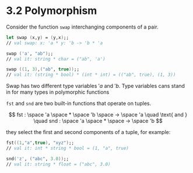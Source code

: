 # 3.2 Polymorphism

Consider the function `swap` interchanging components of a pair.

```fsharp
let swap (x,y) = (y,x);;
// val swap: x: 'a * y: 'b -> 'b * 'a

swap ('a', "ab");;
// val it: string * char = ("ab", 'a')

swap ((1, 3),("ab", true));;
// val it: (string * bool) * (int * int) = (("ab", true), (1, 3))
```

Swap has two different type variables $'a$ and $'b$.  Type variables cans stand in for many types in polymorphic functions

`fst` and `snd` are two built-in functions that operate on tuples.

$$
fst : \space 'a \space * \space 'b \space -> \space 'a \quad \text{  and  } \quad snd : \space 'a \space * \space -> \space 'b
$$

they select the first and second components of a tuple, for example:

```fsharp
fst((1,"a",true), "xyz");;
// val it: int * string * bool = (1, "a", true)

snd('z', ("abc", 3.0));;
// val it: string * float = ("abc", 3.0)
```
